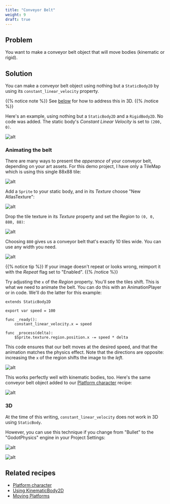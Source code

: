 ```yaml
---
title: "Conveyor Belt"
weight: 9
draft: true
---
```


## Problem

You want to make a conveyor belt object that will move bodies (kinematic or rigid).

## Solution

You can make a conveyor belt object using nothing but a `StaticBody2D` by using its `constant_linear_velocity` property.

{{% notice note %}}
See [below](#3d) for how to address this in 3D.
{{% /notice %}}

Here's an example, using nothing but a `StaticBody2D` and a `RigidBody2D`. No code was added. The static body's *Constant Linear Velocity* is set to `(200, 0)`.

![alt](/godot_recipes/img/conveyor_02.gif)

### Animating the belt

There are many ways to present the *apperance* of your conveyor belt, depending on your art assets. For this demo project, I have only a TileMap which is using this single 88x88 tile:

![alt](/godot_recipes/img/tileGreen_03.png)

Add a `Sprite` to your static body, and in its *Texture* choose "New AtlasTexture":

![alt](/godot_recipes/img/conveyor_04.png)

Drop the tile texture in its *Texture* property and set the *Region* to `(0, 0, 880, 88)`:

![alt](/godot_recipes/img/conveyor_05.png)

Choosing `880` gives us a conveyor belt that's exactly 10 tiles wide. You can use any width you need.

![alt](/godot_recipes/img/conveyor_06.png)

{{% notice tip %}}
If your image doesn't repeat or looks wrong, reimport it with the *Repeat* flag set to "Enabled".
{{% /notice %}}

Try adjusting the `x` of the *Region* property. You'll see the tiles shift. This is what we need to animate the belt. You can do this with an AnimationPlayer or in code. We'll do the latter for this example:

```gdscript
extends StaticBody2D

export var speed = 100

func _ready():
    constant_linear_velocity.x = speed

func _process(delta):
    $Sprite.texture.region.position.x -= speed * delta
```

This code ensures that our belt moves at the desired speed, and that the animation matches the physics effect. Note that the directions are opposite: increasing the `x` of the region shifts the image to the *left*.

![alt](/godot_recipes/img/conveyor_01.gif)

This works perfectly well with kinematic bodies, too. Here's the same conveyor belt object added to our [Platform character](http://kidscancode.org/godot_recipes/2d/platform_character) recipe:

![alt](/godot_recipes/img/conveyor_07.gif)

### 3D

At the time of this writing, `constant_linear_velocity` does not work in 3D using `StaticBody`.

However, you can use this technique if you change from "Bullet" to the "GodotPhysics" engine in your Project Settings:

![alt](/godot_recipes/img/conveyor_03.png)

![alt](/godot_recipes/img/conveyor_3d.gif)

## Related recipes

- [Platform character](http://kidscancode.org/godot_recipes/2d/platform_character)
- [Using KinematicBody2D](/godot_recipes/physics/godot3_kinematic2d/)
- [Moving Platforms](/godot_recipes/2d/moving_platforms/)